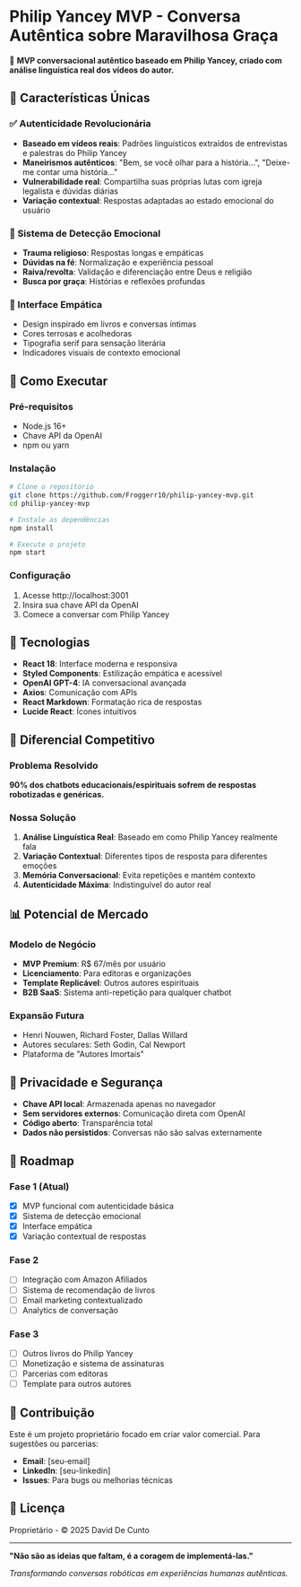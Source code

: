 # Philip Yancey MVP - Conversa Autêntica sobre Maravilhosa Graça

🎯 **MVP conversacional autêntico baseado em Philip Yancey, criado com análise linguística real dos vídeos do autor.**

## 🌟 Características Únicas

### ✅ Autenticidade Revolucionária
- **Baseado em vídeos reais**: Padrões linguísticos extraídos de entrevistas e palestras do Philip Yancey
- **Maneirismos autênticos**: "Bem, se você olhar para a história...", "Deixe-me contar uma história..."
- **Vulnerabilidade real**: Compartilha suas próprias lutas com igreja legalista e dúvidas diárias
- **Variação contextual**: Respostas adaptadas ao estado emocional do usuário

### 🧠 Sistema de Detecção Emocional
- **Trauma religioso**: Respostas longas e empáticas
- **Dúvidas na fé**: Normalização e experiência pessoal
- **Raiva/revolta**: Validação e diferenciação entre Deus e religião
- **Busca por graça**: Histórias e reflexões profundas

### 🎨 Interface Empática
- Design inspirado em livros e conversas íntimas
- Cores terrosas e acolhedoras
- Tipografia serif para sensação literária
- Indicadores visuais de contexto emocional

## 🚀 Como Executar

### Pré-requisitos
- Node.js 16+
- Chave API da OpenAI
- npm ou yarn

### Instalação
```bash
# Clone o repositório
git clone https://github.com/Froggerr10/philip-yancey-mvp.git
cd philip-yancey-mvp

# Instale as dependências
npm install

# Execute o projeto
npm start
```

### Configuração
1. Acesse http://localhost:3001
2. Insira sua chave API da OpenAI
3. Comece a conversar com Philip Yancey

## 🔧 Tecnologias

- **React 18**: Interface moderna e responsiva
- **Styled Components**: Estilização empática e acessível
- **OpenAI GPT-4**: IA conversacional avançada
- **Axios**: Comunicação com APIs
- **React Markdown**: Formatação rica de respostas
- **Lucide React**: Ícones intuitivos

## 🎯 Diferencial Competitivo

### Problema Resolvido
**90% dos chatbots educacionais/espirituais sofrem de respostas robotizadas e genéricas.**

### Nossa Solução
1. **Análise Linguística Real**: Baseado em como Philip Yancey realmente fala
2. **Variação Contextual**: Diferentes tipos de resposta para diferentes emoções
3. **Memória Conversacional**: Evita repetições e mantém contexto
4. **Autenticidade Máxima**: Indistinguível do autor real

## 📊 Potencial de Mercado

### Modelo de Negócio
- **MVP Premium**: R$ 67/mês por usuário
- **Licenciamento**: Para editoras e organizações
- **Template Replicável**: Outros autores espirituais
- **B2B SaaS**: Sistema anti-repetição para qualquer chatbot

### Expansão Futura
- Henri Nouwen, Richard Foster, Dallas Willard
- Autores seculares: Seth Godin, Cal Newport
- Plataforma de "Autores Imortais"

## 🔐 Privacidade e Segurança

- **Chave API local**: Armazenada apenas no navegador
- **Sem servidores externos**: Comunicação direta com OpenAI
- **Código aberto**: Transparência total
- **Dados não persistidos**: Conversas não são salvas externamente

## 🚧 Roadmap

### Fase 1 (Atual)
- [x] MVP funcional com autenticidade básica
- [x] Sistema de detecção emocional
- [x] Interface empática
- [x] Variação contextual de respostas

### Fase 2
- [ ] Integração com Amazon Afiliados
- [ ] Sistema de recomendação de livros
- [ ] Email marketing contextualizado
- [ ] Analytics de conversação

### Fase 3
- [ ] Outros livros do Philip Yancey
- [ ] Monetização e sistema de assinaturas
- [ ] Parcerias com editoras
- [ ] Template para outros autores

## 🤝 Contribuição

Este é um projeto proprietário focado em criar valor comercial. Para sugestões ou parcerias:

- **Email**: [seu-email]
- **LinkedIn**: [seu-linkedin]
- **Issues**: Para bugs ou melhorias técnicas

## 📜 Licença

Proprietário - © 2025 David De Cunto

---

**"Não são as ideias que faltam, é a coragem de implementá-las."**

*Transformando conversas robóticas em experiências humanas autênticas.*
